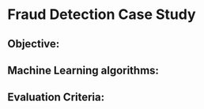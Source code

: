# Fraud Detection Case Study

## Objective:

## Machine Learning algorithms:

## Evaluation Criteria:

